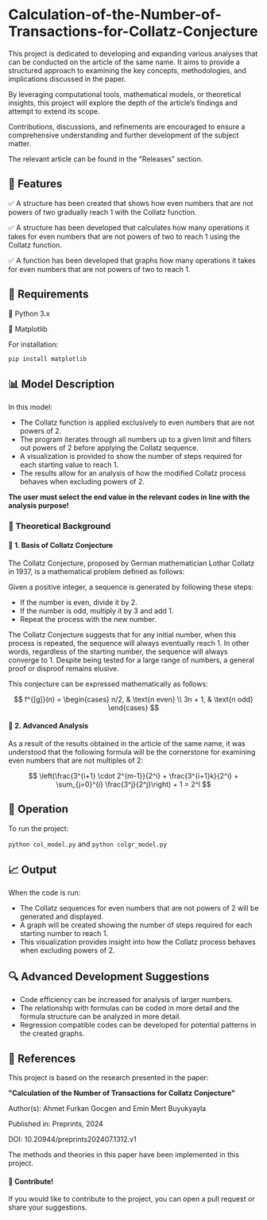 # Calculation-of-the-Number-of-Transactions-for-Collatz-Conjecture
This project is dedicated to developing and expanding various analyses that can be conducted on the article of the same name. It aims to provide a structured approach to examining the key concepts, methodologies, and implications discussed in the paper.

By leveraging computational tools, mathematical models, or theoretical insights, this project will explore the depth of the article’s findings and attempt to extend its scope. 

Contributions, discussions, and refinements are encouraged to ensure a comprehensive understanding and further development of the subject matter.

The relevant article can be found in the "Releases" section.

## 📌 Features
✅ A structure has been created that shows how even numbers that are not powers of two gradually reach 1 with the Collatz function.

✅ A structure has been developed that calculates how many operations it takes for even numbers that are not powers of two to reach 1 using the Collatz function.

✅ A function has been developed that graphs how many operations it takes for even numbers that are not powers of two to reach 1.

## 🔧 Requirements
📌 Python 3.x

📌 Matplotlib

For installation:

`pip install matplotlib`

## 📊 Model Description
In this model:

- The Collatz function is applied exclusively to even numbers that are not powers of 2.
- The program iterates through all numbers up to a given limit and filters out powers of 2 before applying the Collatz sequence.
- A visualization is provided to show the number of steps required for each starting value to reach 1.
- The results allow for an analysis of how the modified Collatz process behaves when excluding powers of 2.

**The user must select the end value in the relevant codes in line with the analysis purpose!**

### 🌌 Theoretical Background
#### 🔹 1. Basis of Collatz Conjecture

The Collatz Conjecture, proposed by German mathematician Lothar Collatz in 1937, is a mathematical problem defined as follows:

Given a positive integer, a sequence is generated by following these steps:

- If the number is even, divide it by 2.
- If the number is odd, multiply it by 3 and add 1.
- Repeat the process with the new number.
  
The Collatz Conjecture suggests that for any initial number, when this process is repeated, the sequence will always eventually reach 1. In other words, regardless of the starting number, the sequence will always converge to 1. Despite being tested for a large range of numbers, a general proof or disproof remains elusive.

This conjecture can be expressed mathematically as follows:

$$
f^{[g]}(n) = \begin{cases}
n/2, & \text{n even} \\
3n + 1, & \text{n odd} 
\end{cases}
$$

#### 🔹 2. Advanced Analysis

As a result of the results obtained in the article of the same name, it was understood that the following formula will be the cornerstone for examining even numbers that are not multiples of 2:

$$
\left(\frac{3^{i+1} \cdot 2^{m-1}}{2^i} + \frac{3^{i+1}k}{2^i} + \sum_{j=0}^{i} \frac{3^j}{2^j}\right) + 1 = 2^l
$$

## 🚀 Operation
To run the project:

`python col_model.py` and `python colgr_model.py`

## 📈 Output
When the code is run:

- The Collatz sequences for even numbers that are not powers of 2 will be generated and displayed.
- A graph will be created showing the number of steps required for each starting number to reach 1.
- This visualization provides insight into how the Collatz process behaves when excluding powers of 2.

## 🔍 Advanced Development Suggestions
- Code efficiency can be increased for analysis of larger numbers.
- The relationship with formulas can be coded in more detail and the formula structure can be analyzed in more detail.
- Regression compatible codes can be developed for potential patterns in the created graphs.

## 📄 References

This project is based on the research presented in the paper:

**"Calculation of the Number of Transactions for
Collatz Conjecture"**  

Author(s): Ahmet Furkan Gocgen and Emin Mert Buyukyayla

Published in: Preprints, 2024  

DOI: 10.20944/preprints202407.1312.v1

The methods and theories in this paper have been implemented in this project.

#### 📢 Contribute!
If you would like to contribute to the project, you can open a pull request or share your suggestions.

